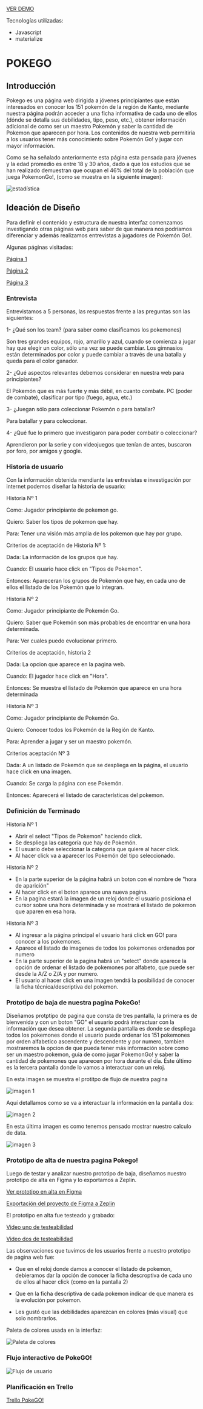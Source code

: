 

[VER DEMO](https://anagalvezsalas11.github.io/scl-2018-12-bc-core-data-lovers/)

Tecnologías utilizadas:
* Javascript
* materialize



# POKEGO

## **Introducción**

Pokego es una página web dirigida a jóvenes principiantes que están interesados en conocer los 151 pokemón de la región de Kanto, mediante nuestra página podrán acceder a una ficha informativa de cada uno de ellos (dónde se detalla sus debilidades, tipo, peso, etc.), obtener información adicional de como ser un maestro Pokemón y saber la cantidad de Pokemon que aparecen por hora. Los contenidos de nuestra web permitiría a los usuarios tener más conocimiento sobre Pokemón Go! y jugar con mayor información.

Como se ha señalado anteriormente esta página esta pensada para jóvenes y la edad promedio es entre 18 y 30 años, dado a que los estudios que se han realizado demuestran que ocupan el 46% del total de la población que juega PokemonGo!, (como se muestra en la siguiente imagen):



![estadística](https://media.redadn.es/imagenes/pokemon-go-android_291424.jpg)




## **Ideación de Diseño**

Para definir el contenido y estructura de nuestra interfaz comenzamos investigando otras páginas web para saber de que manera nos podríamos diferenciar y además realizamos entrevistas a jugadores de Pokemón Go!.

Algunas páginas visitadas:

[Página 1](https://db.pokemongohub.net/pokemon-list/type-ground)

[Página 2](https://es.wikihow.com/jugar-Pok%C3%A9mon-GO)

[Página 3](http://es.pokemon.wikia.com/wiki/Tipo_planta)

### **Entrevista**  

Entrevistamos a 5 personas, las respuestas frente a las preguntas son las siguientes:

1- ¿Qué son los team? (para saber como clasificamos los pokemones)

Son tres grandes equipos, rojo, amarillo y azul, cuando se comienza a jugar hay que elegir un color, sólo una vez se puede cambiar. Los gimnasios están determinados por color y puede cambiar a través de una batalla y queda para el color ganador.

2- ¿Qué aspectos relevantes debemos considerar en nuestra web para principiantes?

El Pokemón que es más fuerte y más débil, en cuanto combate. PC (poder de combate), clasificar por tipo (fuego, agua, etc.)

3- ¿Juegan sólo para coleccionar Pokemón o para batallar?

Para batallar y para coleccionar.

4- ¿Qué fue lo primero que investigaron para poder combatir o coleccionar?

Aprendieron por la serie y con videojuegos que tenían de antes, buscaron por foro, por amigos y google. 


### **Historia de usuario**

Con la información obtenida mendiante las entrevistas e investigación por internet podemos diseñar la historia de usuario:

Historia Nº 1

Como: Jugador principiante de pokemon go.

Quiero: Saber los tipos de pokemon que hay.

Para: Tener una visión más amplia de los pokemon que hay por grupo.

Criterios de aceptación de Historia Nº 1:

Dada: La información de los grupos que hay.

Cuando: El usuario hace click en "Tipos de Pokemon".

Entonces: Apareceran los grupos de Pokemón que hay, en cada uno de ellos el listado de los Pokemón que lo integran.


Historia Nº 2

Como: Jugador principiante de Pokemón Go.

Quiero: Saber que Pokemón son más probables de encontrar en una hora determinada.

Para: Ver cuales puedo evolucionar primero.


Criterios de aceptación, historia 2

Dada: La opcion que aparece en la pagina web.

Cuando: El jugador hace click en "Hora".

Entonces: Se muestra el listado de Pokemón que aparece en una hora determinada


Historia Nº 3

Como: Jugador principiante de Pokemón Go.

Quiero: Conocer todos los Pokemón de la Región de Kanto.

Para: Aprender a jugar y ser un maestro pokemón.


Criterios aceptación Nº 3

Dada: A un listado de Pokemón que se despliega en la página, el usuario hace click en una imagen.

Cuando: Se carga la página con ese Pokemón.

Entonces: Aparecerá el listado de características del pokemon.


### **Definición de Terminado**

Historia Nº 1

* Abrir el select "Tipos de Pokemon" haciendo click.
* Se despliega las categoría que hay de Pokemón.
* El usuario debe seleccionar la categoria que quiere al hacer click.
* Al hacer click va a aparecer los Pokemón del tipo seleccionado.

Historia Nº 2

* En la parte superior de la página habrá un boton con el nombre de "hora de aparición"
* Al hacer click en el boton aparece una nueva pagina.
* En la pagina estará la imagen de un reloj donde el usuario posiciona el cursor sobre una hora determinada y se mostrará el listado de pokemon que aparen en esa hora.

Historia Nº 3

* Al ingresar a la página principal el usuario hará click en GO! para conocer a los pokemones.
* Aparece el listado de imagenes de todos los pokemones ordenados por numero
* En la parte superior de la pagina habrá un "select" donde aparece la opción de ordenar el listado de pokemones por alfabeto, que puede ser desde la A/Z o Z/A y por numero.
* El usuario al hacer click en una imagen tendrá la posibilidad de conocer la ficha técnica/descriptiva del pokemon.

### **Prototipo de baja de nuestra pagina PokeGo!**

Diseñamos protptipo de pagina que consta de tres pantalla, la primera es de bienvenida y con un boton "GO" el usuario podrá interactuar con la información que desea obtener. La segunda pantalla es donde se despliega todos los pokemones donde el usuario puede ordenar los 151 pokemones por orden alfabetico ascendente y descendente y por numero, tambien mostraremos la opcion de que pueda tener más información sobre como ser un maestro pokemon, guia de como jugar PokemonGo! y saber la cantidad de pokemones que aparecen por hora durante el día. Éste último es la tercera pantalla donde lo vamos a interactuar con un reloj.

En esta imagen se muestra el protitpo de flujo de nuestra pagina

![imagen 1](src/img/sketch1.png) 

Aquí detallamos como se va a interactuar la información en la pantalla dos:

![imagen 2](src/img/sketch2.png)

En esta última imagen es como tenemos pensado mostrar nuestro calculo de data.

![imagen 3](src/img/sketch3.png)

### **Prototipo de alta de nuestra pagina Pokego!**

Luego de testar y analizar nuestro prototipo de baja, diseñamos nuestro prototipo de alta en Figma y lo exportamos a Zeplin.

[Ver prototipo en alta en Figma](https://www.figma.com/file/NZ8W3KBrc3oz3UcEUSb8PIuo/PokeGO?node-id=0%3A1)

[Exportación del proyecto de Figma a Zeplin](https://zpl.io/29oOzrw)

El prototipo en alta fue testeado y grabado:

[Video uno de testeabilidad](https://github.com/AnaGalvezSalas11/scl-2018-12-bc-core-data-lovers/blob/master/src/Videos%2C%20testeo%20de%20pagina%20en%20alta/Diego.mp4)

[Video dos de testeabilidad](https://github.com/AnaGalvezSalas11/scl-2018-12-bc-core-data-lovers/blob/master/src/Videos%2C%20testeo%20de%20pagina%20en%20alta/Nicolas.mp4)

Las observaciones que tuvimos de los usuarios frente a nuestro prototipo de pagina web fue:

* Que en el reloj donde damos a conocer el listado de pokemon, debieramos dar la opción de conocer la ficha descroptiva de cada uno de ellos al hacer click (como en la pantalla 2)

* Que en la ficha descriptiva de cada pokemon indicar de que manera es la evolución por pokemon.

* Les gustó que las debilidades aparezcan en colores (más visual) que solo nombrarlos.

 
Paleta de colores usada en la interfaz:

![Paleta de colores](src/img/paleta.png)




### **Flujo interactivo de PokeGO!**

![Flujo de usuario](src/img/Flujo_de_usuario.png)


### **Planificación en Trello**

[Trello PokeGO!](https://trello.com/b/J9VDuFEc/pokemon-go)








